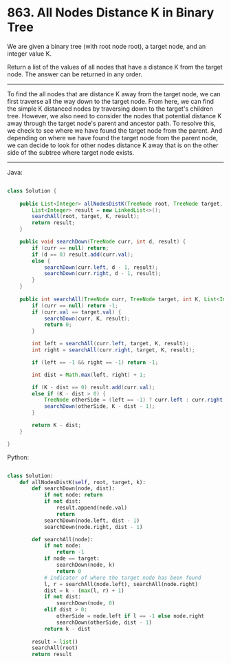 # 863. All Nodes Distance K in Binary Tree

We are given a binary tree (with root node root), a target node, and an integer
value K.

Return a list of the values of all nodes that have a distance K from the target
node.  The answer can be returned in any order.

---

To find the all nodes that are distance K away from the target node, we can
first traverse all the way down to the target node. From here, we can find the
simple K distanced nodes by traversing down to the target's children tree.
However, we also need to consider the nodes that potential distance K away
through the target node's parent and ancestor path. To resolve this, we check
to see where we have found the target node from the parent. And depending on
where we have found the target node from the parent node, we can decide to look
for other nodes distance K away that is on the other side of the subtree where
target node exists.

---

Java:

```java

class Solution {
    
    public List<Integer> allNodesDistK(TreeNode root, TreeNode target, int K) {
        List<Integer> result = new LinkedList<>();
        searchAll(root, target, K, result);
        return result;
    }

    public void searchDown(TreeNode curr, int d, result) {
        if (curr == null) return;
        if (d == 0) result.add(curr.val);
        else {
            searchDown(curr.left, d - 1, result);
            searchDown(curr.right, d - 1, result);
        }
    }
    
    public int searchAll(TreeNode curr, TreeNode target, int K, List<Integer> result) {
        if (curr == null) return -1;
        if (curr.val == target.val) {
            searchDown(curr, K, result);
            return 0;
        }

        int left = searchAll(curr.left, target, K, result);
        int right = searchAll(curr.right, target, K, result);

        if (left == -1 && right == -1) return -1;

        int dist = Math.max(left, right) + 1;

        if (K - dist == 0) result.add(curr.val);
        else if (K - dist > 0) {
            TreeNode otherSide = (left == -1) ? curr.left : curr.right;
            searchDown(otherSide, K - dist - 1);
        }

        return K - dist;
    }

}

```

Python:

```python

class Solution:
    def allNodesDistK(self, root, target, k):
        def searchDown(node, dist):
            if not node: return
            if not dist:
                result.append(node.val)
                return
            searchDown(node.left, dist - 1)
            searchDown(node.right, dist - 1)

        def searchAll(node):
            if not node:
                return -1
            if node == target:
                searchDown(node, k)
                return 0
            # indicator of where the target node has been found
            l, r = searchAll(node.left), searchAll(node.right)
            dist = k - (max(l, r) + 1)
            if not dist:
                searchDown(node, 0)
            elif dist > 0:
                otherSide = node.left if l == -1 else node.right
                searchDown(otherSide, dist - 1)
            return k - dist
        
        result = list()
        searchAll(root)
        return result
```
